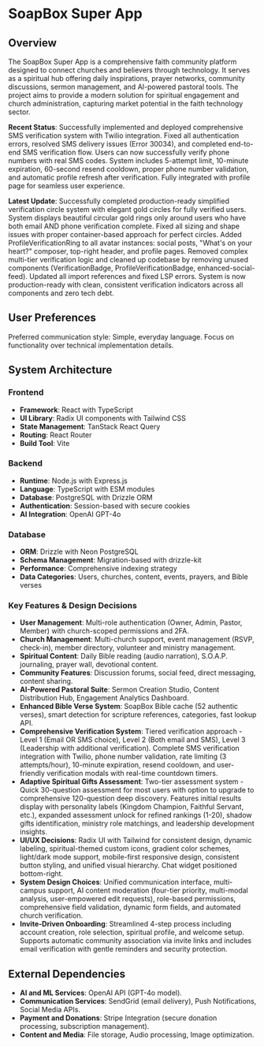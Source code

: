 # SoapBox Super App

## Overview
The SoapBox Super App is a comprehensive faith community platform designed to connect churches and believers through technology. It serves as a spiritual hub offering daily inspirations, prayer networks, community discussions, sermon management, and AI-powered pastoral tools. The project aims to provide a modern solution for spiritual engagement and church administration, capturing market potential in the faith technology sector.

**Recent Status**: Successfully implemented and deployed comprehensive SMS verification system with Twilio integration. Fixed all authentication errors, resolved SMS delivery issues (Error 30034), and completed end-to-end SMS verification flow. Users can now successfully verify phone numbers with real SMS codes. System includes 5-attempt limit, 10-minute expiration, 60-second resend cooldown, proper phone number validation, and automatic profile refresh after verification. Fully integrated with profile page for seamless user experience.

**Latest Update**: Successfully completed production-ready simplified verification circle system with elegant gold circles for fully verified users. System displays beautiful circular gold rings only around users who have both email AND phone verification complete. Fixed all sizing and shape issues with proper container-based approach for perfect circles. Added ProfileVerificationRing to all avatar instances: social posts, "What's on your heart?" composer, top-right header, and profile pages. Removed complex multi-tier verification logic and cleaned up codebase by removing unused components (VerificationBadge, ProfileVerificationBadge, enhanced-social-feed). Updated all import references and fixed LSP errors. System is now production-ready with clean, consistent verification indicators across all components and zero tech debt.

## User Preferences
Preferred communication style: Simple, everyday language.
Focus on functionality over technical implementation details.

## System Architecture

### Frontend
- **Framework**: React with TypeScript
- **UI Library**: Radix UI components with Tailwind CSS
- **State Management**: TanStack React Query
- **Routing**: React Router
- **Build Tool**: Vite

### Backend
- **Runtime**: Node.js with Express.js
- **Language**: TypeScript with ESM modules
- **Database**: PostgreSQL with Drizzle ORM
- **Authentication**: Session-based with secure cookies
- **AI Integration**: OpenAI GPT-4o

### Database
- **ORM**: Drizzle with Neon PostgreSQL
- **Schema Management**: Migration-based with drizzle-kit
- **Performance**: Comprehensive indexing strategy
- **Data Categories**: Users, churches, content, events, prayers, and Bible verses

### Key Features & Design Decisions
- **User Management**: Multi-role authentication (Owner, Admin, Pastor, Member) with church-scoped permissions and 2FA.
- **Church Management**: Multi-church support, event management (RSVP, check-in), member directory, volunteer and ministry management.
- **Spiritual Content**: Daily Bible reading (audio narration), S.O.A.P. journaling, prayer wall, devotional content.
- **Community Features**: Discussion forums, social feed, direct messaging, content sharing.
- **AI-Powered Pastoral Suite**: Sermon Creation Studio, Content Distribution Hub, Engagement Analytics Dashboard.
- **Enhanced Bible Verse System**: SoapBox Bible cache (52 authentic verses), smart detection for scripture references, categories, fast lookup API.
- **Comprehensive Verification System**: Tiered verification approach - Level 1 (Email OR SMS choice), Level 2 (Both email and SMS), Level 3 (Leadership with additional verification). Complete SMS verification integration with Twilio, phone number validation, rate limiting (3 attempts/hour), 10-minute expiration, resend cooldown, and user-friendly verification modals with real-time countdown timers.
- **Adaptive Spiritual Gifts Assessment**: Two-tier assessment system - Quick 30-question assessment for most users with option to upgrade to comprehensive 120-question deep discovery. Features initial results display with personality labels (Kingdom Champion, Faithful Servant, etc.), expanded assessment unlock for refined rankings (1-20), shadow gifts identification, ministry role matchings, and leadership development insights.
- **UI/UX Decisions**: Radix UI with Tailwind for consistent design, dynamic labeling, spiritual-themed custom icons, gradient color schemes, light/dark mode support, mobile-first responsive design, consistent button styling, and unified visual hierarchy. Chat widget positioned bottom-right.
- **System Design Choices**: Unified communication interface, multi-campus support, AI content moderation (four-tier priority, multi-modal analysis, user-empowered edit requests), role-based permissions, comprehensive field validation, dynamic form fields, and automated church verification.
- **Invite-Driven Onboarding**: Streamlined 4-step process including account creation, role selection, spiritual profile, and welcome setup. Supports automatic community association via invite links and includes email verification with gentle reminders and security protection.

## External Dependencies

- **AI and ML Services**: OpenAI API (GPT-4o model).
- **Communication Services**: SendGrid (email delivery), Push Notifications, Social Media APIs.
- **Payment and Donations**: Stripe Integration (secure donation processing, subscription management).
- **Content and Media**: File storage, Audio processing, Image optimization.
```